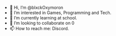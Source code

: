 - 👋 Hi, I’m @blxckOxymoron
- 👀 I’m interested in Games, Programming and Tech.
- 🌱 I’m currently learning at school.
- 💞️ I’m looking to collaborate on 0
- 📫 How to reach me: Discord.

<!---
blxckOxymoron/blxckOxymoron is a ✨ special ✨ repository because its `README.md` (this file) appears on your GitHub profile.
You can click the Preview link to take a look at your changes.
--->
